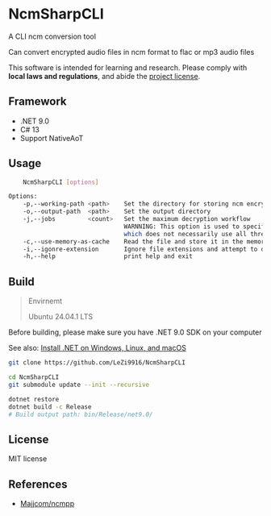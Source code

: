 # NcmSharpCLI

A CLI ncm conversion tool

Can convert encrypted audio files in ncm format to flac or mp3 audio files

This software is intended for learning and research. Please comply with **local laws and regulations**, and abide the [project license](https://github.com/LeZi9916/NcmSharpCLI/blob/master/LICENSE.txt).

## Framework

- .NET 9.0
- C# 13
- Support NativeAoT

## Usage

```bash
    NcmSharpCLI [options]

Options:
    -p,--working-path <path>    Set the directory for storing ncm encrypted audio files
    -o,--output-path  <path>    Set the output directory
    -j,--jobs         <count>   Set the maximum decryption workflow
                                WARNNING: This option is used to specify the maximum asynchronous workflow limit,
                                which does not necessarily use all threads.
    -c,--use-memory-as-cache    Read the file and store it in the memory buffer before decrypting it.
    -i,--igonre-extension       Ignore file extensions and attempt to decrypt all files
    -h,--help                   print help and exit
```

## Build

> Envirnemt
>
> Ubuntu 24.04.1 LTS

Before building, please make sure you have .NET 9.0 SDK on your computer

See also: [Install .NET on Windows, Linux, and macOS](https://learn.microsoft.com/en-us/dotnet/core/install/)

```bash
git clone https://github.com/LeZi9916/NcmSharpCLI

cd NcmSharpCLI
git submodule update --init --recursive

dotnet restore
dotnet build -c Release
# Build output path: bin/Release/net9.0/
```

## License

MIT license

## References

- [Majjcom/ncmpp](https://github.com/Majjcom/ncmpp)